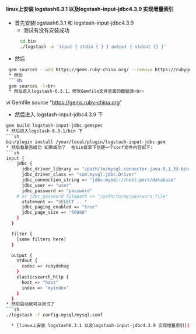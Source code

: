 #### linux上安装 logstash6.3.1 以及logstash-input-jdbc4.3.9 实现增量索引

* 首先安装logstash6.3.1 和 logstash-input-jdbc4.3.9
  * 测试有没有安装成功
  ```sh
	cd bin
	./logstash -e 'input { stdin { } } output { stdout {} }'
 * 然后
 ```sh
  gem sources --add https://gems.ruby-china.org/ --remove https://rubygems.org/<br>
  * 然后
  ```sh
  gem sources -l<br>
  * 然后进入logstash-6.3.1，修改Gemfile文件里面的数据源<br>
  ```
  vi Gemfile
  source "https://gems.ruby-china.org"
  * 然后进入 logstash-input-jdbc4.3.9 下
  ```sh
  gem build logstash-input-jdbc.gemspec
  * 然后进入logstash-6.3.1/bin 下
  ```sh
  bin/plugin install /your/local/plugin/logstash-input-jdbc.gem
  * 然后看是否成功 如果成功了  在bin目录下创建一个conf文件内容如下:
  ```sh
  input {
	  jdbc {
	    jdbc_driver_library => "/path/to/mysql-connector-java-5.1.33-bin.jar"
	    jdbc_driver_class => "com.mysql.jdbc.Driver"
	    jdbc_connection_string => "jdbc:mysql://host:port/database"
	    jdbc_user => "user"
	    jdbc_password => "password"
      # or jdbc_password_filepath => "/path/to/my/password_file"
	    statement => "SELECT ..."
	    jdbc_paging_enabled => "true"
	    jdbc_page_size => "50000"
	  }
	}

	filter {
	  [some filters here]
	}

	output {
	  stdout {
	    codec => rubydebug
	  }
	  elasticsearch_http {
	    host => "host"
	    index => "myindex"
	  }
	}
  * 然后启动就可以测试了
  ```sh
  ./logstash -f config-mysql/mysql.conf 
  
    * [linux上安装 logstash6.3.1 以及logstash-input-jdbc4.3.9 实现增量索引](https://blog.csdn.net/q15150676766/article/details/75949679)
  
